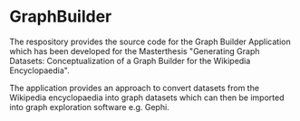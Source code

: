 # GraphBuilder

The respository provides the source code for the Graph Builder Application which has been developed for the Masterthesis "Generating Graph Datasets: Conceptualization of a Graph Builder for the Wikipedia Encyclopaedia". 

The application provides an approach to convert datasets from the Wikipedia encyclopaedia into graph datasets which can then be imported into graph exploration software e.g. Gephi. 
